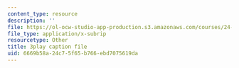 ```yaml
---
content_type: resource
description: ''
file: https://ol-ocw-studio-app-production.s3.amazonaws.com/courses/24-908-creole-language-and-caribbean-identities-spring-2017/6669b58a24c75f65b766ebd7075619da_vHflY7UBg70.vtt
file_type: application/x-subrip
resourcetype: Other
title: 3play caption file
uid: 6669b58a-24c7-5f65-b766-ebd7075619da
---
```

